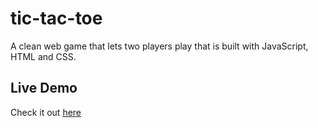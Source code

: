 # tic-tac-toe

A clean web game that lets two players play that is built with JavaScript, HTML and CSS.

## Live Demo

Check it out [here]()
